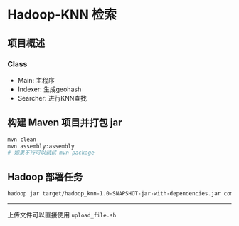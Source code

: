 # Hadoop-KNN 检索
## 项目概述
### Class
- Main: 主程序
- Indexer: 生成geohash
- Searcher: 进行KNN查找
## 构建 Maven 项目并打包 jar
```bash
mvn clean 
mvn assembly:assembly 
# 如果不行可以试试 mvn package
```
## Hadoop 部署任务
```bash
hadoop jar target/hadoop_knn-1.0-SNAPSHOT-jar-with-dependencies.jar com.knn.Main
```

---
上传文件可以直接使用 `upload_file.sh`
